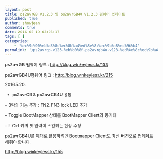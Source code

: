 ```yaml
---
layout: post
title: ps2avrGB V1.2.3 및 ps2avrGB4U V1.2.3 펌웨어 업데이트
published: true
author: showjean
comments: true
date: 2016-05-19 03:05:17
tags: [ ]
categories:
    - '%ec%9e%90%eb%a3%8c%ec%8b%a4%ed%8e%8c%ec%9b%a8%ec%96%b4'
permalink: '/ps2avrgb-v123-%eb%b0%8f-ps2avrgb4u-v123-%ed%8e%8c%ec%9b%a8%ec%96%b4-%ec%97%85%eb%8d%b0%ec%9d%b4%ed%8a%b8'
---
```

ps2avrGB 펌웨어 링크 : http://blog.winkeyless.kr/153

ps2avrGB4U펌웨어 링크 : http://blog.winkeyless.kr/215









2016.5.20.



* ps2avrGB &&nbsp;ps2avrGB4U 공통

&#8211; 3락의 기능 추가 : FN2, FN3 lock LED 추가

&#8211; Toggle BootMapper 상태를 BootMapper Client와 동기화

&#8211; L Ctrl 키의 첫 입력이 스킵되는 현상 수정









ps2avrGB4U를 제대로 활용하려면 Bootmapper Client도 최신 버젼으로 업데이트 해줘야 합니다.

http://blog.winkeyless.kr/155